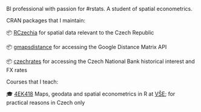 BI professional with passion for #rstats. A student of spatial econometrics.

CRAN packages that I maintain:

📦 [RCzechia](https://github.com/jlacko/RCzechia) for spatial data relevant to the Czech Republic

📦 [gmapsdistance](https://github.com/jlacko/gmapsdistance) for accessing the Google Distance Matrix API

📦 [czechrates](https://github.com/jla-data/czechrates) for accessing the Czech National Bank historical interest and FX rates

Courses that I teach:

🎓 [4EK418](https://github.com/jlacko/4EK418) Maps, geodata and spatial econometrics in R at [VŠE](https://www.vse.cz/english/); for practical reasons in Czech only
